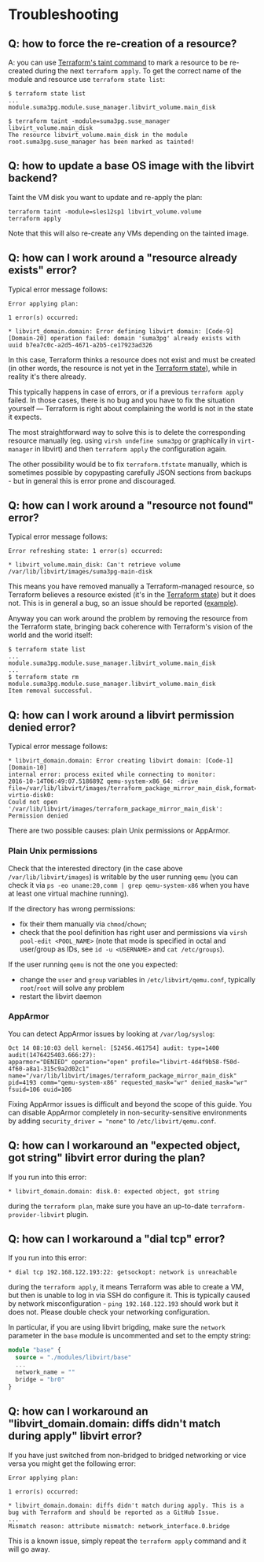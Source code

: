 # Troubleshooting

## Q: how to force the re-creation of a resource?

A: you can use [Terraform's taint command](https://www.terraform.io/docs/commands/taint.html) to mark a resource to be re-created during the next `terraform apply`. To get the correct name of the module and resource use `terraform state list`:

```
$ terraform state list
...
module.suma3pg.module.suse_manager.libvirt_volume.main_disk

$ terraform taint -module=suma3pg.suse_manager libvirt_volume.main_disk
The resource libvirt_volume.main_disk in the module root.suma3pg.suse_manager has been marked as tainted!
```

## Q: how to update a base OS image with the libvirt backend?

Taint the VM disk you want to update and re-apply the plan:
```
terraform taint -module=sles12sp1 libvirt_volume.volume
terraform apply
```

Note that this will also re-create any VMs depending on the tainted image.

## Q: how can I work around a "resource already exists" error?

Typical error message follows:

```
Error applying plan:

1 error(s) occurred:

* libvirt_domain.domain: Error defining libvirt domain: [Code-9] [Domain-20] operation failed: domain 'suma3pg' already exists with uuid b7ea7c0c-a2d5-4671-a2b5-ce17923ad326
```

In this case, Terraform thinks a resource does not exist and must be created (in other words, the resource is not yet in the [Terraform state](https://www.terraform.io/docs/state/)), while in reality it's there already.

This typically happens in case of errors, or if a previous `terraform apply` failed. In those cases, there is no bug and you have to fix the situation yourself — Terraform is right about complaining the world is not in the state it expects.

The most straightforward way to solve this is to delete the corresponding resource manually (eg. using `virsh undefine suma3pg` or graphically in `virt-manager` in libvirt) and then `terraform apply` the configuration again.

The other possibility would be to fix `terraform.tfstate` manually, which is sometimes possible by copypasting carefully JSON sections from backups - but in general this is error prone and discouraged.

## Q: how can I work around a "resource not found" error?

Typical error message follows:

```
Error refreshing state: 1 error(s) occurred:

* libvirt_volume.main_disk: Can't retrieve volume /var/lib/libvirt/images/suma3pg-main-disk
```

This means you have removed manually a Terraform-managed resource, so Terraform believes a resource existed (it's in the [Terraform state](https://www.terraform.io/docs/state/)) but it does not. This is in general a bug, so an issue should be reported ([example](https://github.com/dmacvicar/terraform-provider-libvirt/issues/74)).

Anyway you can work around the problem by removing the resource from the Terraform state, bringing back coherence with Terraform's vision of the world and the world itself:

```
$ terraform state list
...
module.suma3pg.module.suse_manager.libvirt_volume.main_disk
...
$ terraform state rm module.suma3pg.module.suse_manager.libvirt_volume.main_disk
Item removal successful.
```

## Q: how can I work around a libvirt permission denied error?

Typical error message follows:

```
* libvirt_domain.domain: Error creating libvirt domain: [Code-1] [Domain-10]
internal error: process exited while connecting to monitor:
2016-10-14T06:49:07.518689Z qemu-system-x86_64: -drive file=/var/lib/libvirt/images/terraform_package_mirror_main_disk,format=qcow2,if=none,id=drive-virtio-disk0:
Could not open '/var/lib/libvirt/images/terraform_package_mirror_main_disk':
Permission denied
```

There are two possible causes: plain Unix permissions or AppArmor.

### Plain Unix permissions

Check that the interested directory (in the case above `/var/lib/libvirt/images`) is writable by the user running `qemu` (you can check it via `ps -eo uname:20,comm | grep qemu-system-x86` when you have at least one virtual machine running).

If the directory has wrong permissions:
 - fix their them manually via `chmod`/`chown`;
 - check that the pool definition has right user and permissions via `virsh pool-edit <POOL_NAME>` (note that mode is specified in octal and user/group as IDs, see `id -u <USERNAME>` and `cat /etc/groups`).

If the user running `qemu` is not the one you expected:
 - change the `user` and `group` variables in `/etc/libvirt/qemu.conf`, typically `root`/`root` will solve any problem
 - restart the libvirt daemon

### AppArmor

You can detect AppArmor issues by looking at `/var/log/syslog`:

```
Oct 14 08:10:03 dell kernel: [52456.461754] audit: type=1400 audit(1476425403.666:27):
apparmor="DENIED" operation="open" profile="libvirt-4d4f9b58-f50d-4f60-a8a1-315c9a2d02c1"
name="/var/lib/libvirt/images/terraform_package_mirror_main_disk"
pid=4193 comm="qemu-system-x86" requested_mask="wr" denied_mask="wr"
fsuid=106 ouid=106
```

Fixing AppArmor issues is difficult and beyond the scope of this guide. You can disable AppArmor completely in non-security-sensitive environments by adding `security_driver = "none"` to `/etc/libvirt/qemu.conf`.

## Q: how can I workaround an "expected object, got string" libvirt error during the plan?

If you run into this error:

`* libvirt_domain.domain: disk.0: expected object, got string`

during the `terraform plan`, make sure you have an up-to-date `terraform-provider-libvirt` plugin.

## Q: how can I workaround a "dial tcp" error?

If you run into this error:

`* dial tcp 192.168.122.193:22: getsockopt: network is unreachable`

during the `terraform apply`, it means Terraform was able to create a VM, but then is unable to log in via SSH do configure it. This is typically caused by network misconfiguration - `ping 192.168.122.193` should work but it does not. Please double check your networking configuration.

In particular, if you are using libvirt brigding, make sure the `network` parameter in the `base` module is uncommented and set to the empty string:

```terraform
module "base" {
  source = "./modules/libvirt/base"
  ...
  network_name = ""
  bridge = "br0"
}
```

## Q: how can I workaround an "libvirt_domain.domain: diffs didn't match during apply" libvirt error?

If you have just switched from non-bridged to bridged networking or vice versa you might get the following error:

```
Error applying plan:

1 error(s) occurred:

* libvirt_domain.domain: diffs didn't match during apply. This is a bug with Terraform and should be reported as a GitHub Issue.
...
Mismatch reason: attribute mismatch: network_interface.0.bridge
```

This is a known issue, simply repeat the `terraform apply` command and it will go away.
